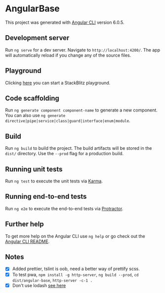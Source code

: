 # AngularBase

This project was generated with [Angular CLI](https://github.com/angular/angular-cli) version 6.0.5.

## Development server

Run `ng serve` for a dev server. Navigate to `http://localhost:4200/`. The app will automatically reload if you change any of the source files.

## Playground

Clicking [here](https://stackblitz.com/github/Alxzu/angular-base) you can start a StackBlitz playground.

## Code scaffolding

Run `ng generate component component-name` to generate a new component. You can also use `ng generate directive|pipe|service|class|guard|interface|enum|module`.

## Build

Run `ng build` to build the project. The build artifacts will be stored in the `dist/` directory. Use the `--prod` flag for a production build.

## Running unit tests

Run `ng test` to execute the unit tests via [Karma](https://karma-runner.github.io).

## Running end-to-end tests

Run `ng e2e` to execute the end-to-end tests via [Protractor](http://www.protractortest.org/).

## Further help

To get more help on the Angular CLI use `ng help` or go check out the [Angular CLI README](https://github.com/angular/angular-cli/blob/master/README.md).

## Notes

- [x] Added prettier, tslint is oob, need a better way of prettify scss.
- [x] To test pwa, `npm install -g http-server`, `ng build --prod`, `cd dist/angular-base`, `http-server -c-1 .`
- [x] Don't use lodash [see here](https://codeburst.io/why-you-shouldnt-use-lodash-anymore-and-use-pure-javascript-instead-c397df51a66)
